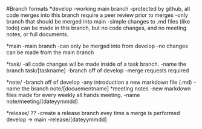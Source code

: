 #Branch formats
*develop
	-working main branch
	-protected by github, all code merges into this branch require a peer review prior to merges
	-only branch that should be merged into main
	-simple changes to .md files (like todo) can be made in this branch, but no code changes, and no meeting notes, or full documents. 

*main
	-main branch
	-can only be merged into from develop
	-no changes can be made from the main branch
	
*task/
	-all code changes wil be made inside of a task branch. 
	-name the branch task/[taskname]
	-branch off of develop
	-merge requests required
	
*note/
	-branch off of develop
	-any introduction a new markdown file (.md)
	-name the branch note/[docuementname]
	*meeting notes
		-new markdown files made for every weekly all hands meeting.
		-name note/meeting/[dateyymmdd]
	
*release/ ?? 
	-create a release branch evey time a merge is performed develop -> main
	-release/[dateyymmdd]